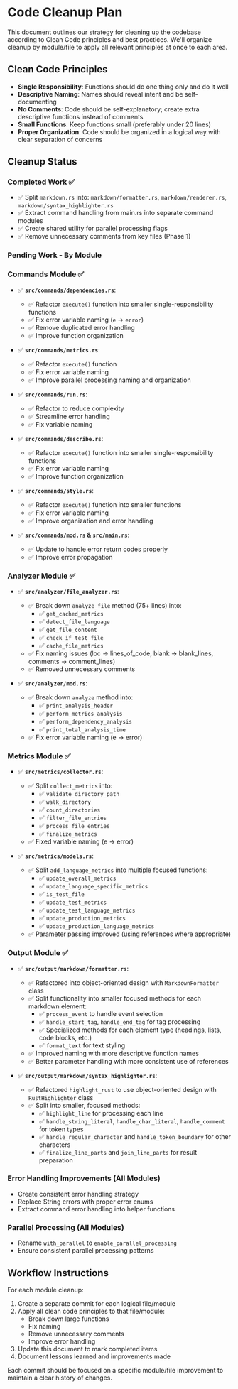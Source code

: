 # Code Cleanup Plan

This document outlines our strategy for cleaning up the codebase according to Clean Code principles and best practices. We'll organize cleanup by module/file to apply all relevant principles at once to each area.

## Clean Code Principles

- **Single Responsibility**: Functions should do one thing only and do it well
- **Descriptive Naming**: Names should reveal intent and be self-documenting
- **No Comments**: Code should be self-explanatory; create extra descriptive functions instead of comments
- **Small Functions**: Keep functions small (preferably under 20 lines)
- **Proper Organization**: Code should be organized in a logical way with clear separation of concerns

## Cleanup Status

### Completed Work ✅
- ✅ Split `markdown.rs` into: `markdown/formatter.rs`, `markdown/renderer.rs`, `markdown/syntax_highlighter.rs`
- ✅ Extract command handling from main.rs into separate command modules
- ✅ Create shared utility for parallel processing flags
- ✅ Remove unnecessary comments from key files (Phase 1)

### Pending Work - By Module

### Commands Module ✅
- ✅ **`src/commands/dependencies.rs`**:
  - ✅ Refactor `execute()` function into smaller single-responsibility functions
  - ✅ Fix error variable naming (`e` → `error`)
  - ✅ Remove duplicated error handling
  - ✅ Improve function organization

- ✅ **`src/commands/metrics.rs`**:
  - ✅ Refactor `execute()` function
  - ✅ Fix error variable naming
  - ✅ Improve parallel processing naming and organization

- ✅ **`src/commands/run.rs`**:
  - ✅ Refactor to reduce complexity
  - ✅ Streamline error handling
  - ✅ Fix variable naming

- ✅ **`src/commands/describe.rs`**:
  - ✅ Refactor `execute()` function into smaller single-responsibility functions
  - ✅ Fix error variable naming 
  - ✅ Improve function organization

- ✅ **`src/commands/style.rs`**:
  - ✅ Refactor `execute()` function into smaller functions
  - ✅ Fix error variable naming
  - ✅ Improve organization and error handling

- ✅ **`src/commands/mod.rs` & `src/main.rs`**:
  - ✅ Update to handle error return codes properly
  - ✅ Improve error propagation

### Analyzer Module ✅
- ✅ **`src/analyzer/file_analyzer.rs`**:
  - ✅ Break down `analyze_file` method (75+ lines) into:
    - ✅ `get_cached_metrics`
    - ✅ `detect_file_language`
    - ✅ `get_file_content`
    - ✅ `check_if_test_file`
    - ✅ `cache_file_metrics`
  - ✅ Fix naming issues (loc → lines_of_code, blank → blank_lines, comments → comment_lines)
  - ✅ Removed unnecessary comments

- ✅ **`src/analyzer/mod.rs`**:
  - ✅ Break down `analyze` method into:
    - ✅ `print_analysis_header`
    - ✅ `perform_metrics_analysis`
    - ✅ `perform_dependency_analysis`
    - ✅ `print_total_analysis_time`
  - ✅ Fix error variable naming (e → error)

### Metrics Module ✅
- ✅ **`src/metrics/collector.rs`**:
  - ✅ Split `collect_metrics` into:
    - ✅ `validate_directory_path`
    - ✅ `walk_directory`
    - ✅ `count_directories`
    - ✅ `filter_file_entries`
    - ✅ `process_file_entries`
    - ✅ `finalize_metrics`
  - ✅ Fixed variable naming (e → error)

- ✅ **`src/metrics/models.rs`**:
  - ✅ Split `add_language_metrics` into multiple focused functions:
    - ✅ `update_overall_metrics`
    - ✅ `update_language_specific_metrics`
    - ✅ `is_test_file`
    - ✅ `update_test_metrics`
    - ✅ `update_test_language_metrics`
    - ✅ `update_production_metrics`
    - ✅ `update_production_language_metrics`
  - ✅ Parameter passing improved (using references where appropriate)

### Output Module ✅
- ✅ **`src/output/markdown/formatter.rs`**:
  - ✅ Refactored into object-oriented design with `MarkdownFormatter` class
  - ✅ Split functionality into smaller focused methods for each markdown element:
    - ✅ `process_event` to handle event selection
    - ✅ `handle_start_tag`, `handle_end_tag` for tag processing
    - ✅ Specialized methods for each element type (headings, lists, code blocks, etc.)
    - ✅ `format_text` for text styling
  - ✅ Improved naming with more descriptive function names
  - ✅ Better parameter handling with more consistent use of references

- ✅ **`src/output/markdown/syntax_highlighter.rs`**:
  - ✅ Refactored `highlight_rust` to use object-oriented design with `RustHighlighter` class
  - ✅ Split into smaller, focused methods:
    - ✅ `highlight_line` for processing each line
    - ✅ `handle_string_literal`, `handle_char_literal`, `handle_comment` for token types
    - ✅ `handle_regular_character` and `handle_token_boundary` for other characters
    - ✅ `finalize_line_parts` and `join_line_parts` for result preparation

### Error Handling Improvements (All Modules)
- Create consistent error handling strategy
- Replace String errors with proper error enums
- Extract command error handling into helper functions

### Parallel Processing (All Modules)
- Rename `with_parallel` to `enable_parallel_processing`
- Ensure consistent parallel processing patterns

## Workflow Instructions

For each module cleanup:
1. Create a separate commit for each logical file/module
2. Apply all clean code principles to that file/module:
   - Break down large functions
   - Fix naming
   - Remove unnecessary comments
   - Improve error handling
3. Update this document to mark completed items
4. Document lessons learned and improvements made

Each commit should be focused on a specific module/file improvement to maintain a clear history of changes.